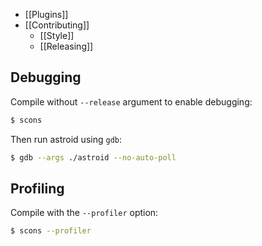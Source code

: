 * [[Plugins]]
* [[Contributing]]
  + [[Style]]
  + [[Releasing]]

## Debugging

Compile without `--release` argument to enable debugging:
```sh
$ scons
```

Then run astroid using `gdb`:

```sh
$ gdb --args ./astroid --no-auto-poll
```

## Profiling

Compile with the `--profiler` option:
```sh
$ scons --profiler
```

